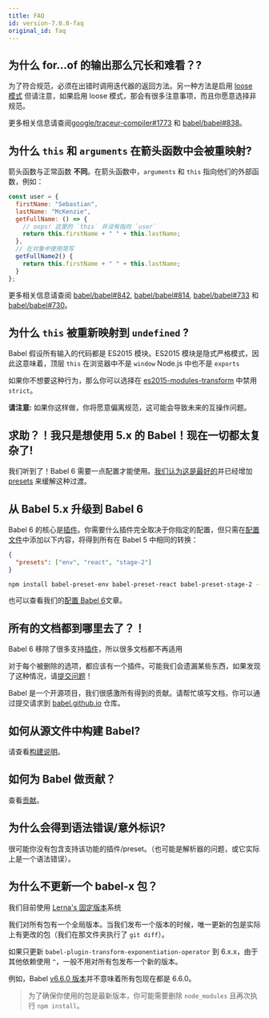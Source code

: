 ```yaml
---
title: FAQ
id: version-7.0.0-faq
original_id: faq
---
```


## 为什么 for...of 的输出那么冗长和难看？?

为了符合规范，必须在出错时调用迭代器的返回方法。另一种方法是启用 [loose 模式](plugin-transform-for-of.md#loose) 但请注意，如果启用 loose 模式，那会有很多注意事项，而且你愿意选择非规范。

更多相关信息请查阅[google/traceur-compiler#1773](https://github.com/google/traceur-compiler/issues/1773) 和
[babel/babel#838](https://github.com/babel/babel/issues/838)。

## 为什么 `this` 和 `arguments` 在箭头函数中会被重映射?

箭头函数与正常函数 **不同**。在箭头函数中，`arguments` 和 `this` 指向他们的外部函数，例如：

```javascript
const user = {
  firstName: "Sebastian",
  lastName: "McKenzie",
  getFullName: () => {
    // oops! 这里的 `this` 并没有指向 `user`
    return this.firstName + " " + this.lastName;
  },
  // 在对象中使用简写
  getFullName2() {
    return this.firstName + " " + this.lastName;
  }
};
```

更多相关信息请查阅 [babel/babel#842](https://github.com/babel/babel/issues/842), [babel/babel#814](https://github.com/babel/babel/issues/814),
[babel/babel#733](https://github.com/babel/babel/issues/733) 和 [babel/babel#730](https://github.com/babel/babel/issues/730)。

## 为什么 `this` 被重新映射到 `undefined` ?

Babel 假设所有输入的代码都是 ES2015 模块。ES2015 模块是隐式严格模式，因此这意味着，顶层 `this` 在浏览器中不是 `window` Node.js 中也不是 `exports`

如果你不想要这种行为，那么你可以选择在 [es2015-modules-transform](plugin-transform-modules-commonjs.md#usage) 中禁用 `strict`。

**请注意:** 如果你这样做，你将愿意偏离规范，这可能会导致未来的互操作问题。

## 求助？！我只是想使用 5.x 的 Babel！现在一切都太复杂了!

我们听到了！Babel 6 需要一点配置才能使用。[我们认为这是最好的](/blog/2015/10/29/6.0.0)并已经增加 [presets](plugins.md#presets) 来缓解这种过渡。

## 从 Babel 5.x 升级到 Babel 6

Babel 6 的核心是[插件](plugins.md)。你需要什么插件完全取决于你指定的配置，但只需在[配置文件](config-files.md)中添加以下内容，将得到所有在 Babel 5 中相同的转换：

```json
{
  "presets": ["env", "react", "stage-2"]
}
```

```sh
npm install babel-preset-env babel-preset-react babel-preset-stage-2 --save-dev
```

也可以查看我们的[配置 Babel 6](http://babeljs.io/blog/2015/10/31/setting-up-babel-6)文章。

## 所有的文档都到哪里去了？！

Babel 6 移除了很多支持<a href="/docs/plugins">插件</a>，所以很多文档都不再适用

对于每个被删除的选项，都应该有一个插件。可能我们会遗漏某些东西，如果发现了这种情况，请<a href="https://github.com/babel/babel/issues">提交问题</a>！

Babel 是一个开源项目，我们很感激所有得到的贡献。请帮忙填写文档，你可以通过提交请求到 [babel.github.io](https://github.com/babel/babel.github.io) 仓库。

## 如何从源文件中构建 Babel?

请查看[构建说明](https://github.com/babel/babel/blob/master/CONTRIBUTING.md#developing)。

## 如何为 Babel 做贡献？

查看[贡献](https://github.com/babel/babel/blob/master/CONTRIBUTING.md)。

## 为什么会得到语法错误/意外标识?

很可能你没有包含支持该功能的插件/preset。（也可能是解析器的问题，或它实际上是一个语法错误）。

## 为什么不更新一个 babel-x 包？

我们目前使用 [Lerna's 固定版本](https://github.com/lerna/lerna#fixedlocked-mode-default)系统

我们对所有包有一个全局版本。当我们发布一个版本的时候，唯一更新的包是实际上有更改的包（我们在那文件夹执行了 `git diff`）。

如果只更新 `babel-plugin-transform-exponentiation-operator` 到 6.x.x，由于其他依赖使用 `^`，一般不用对所有包发布一个新的版本。

例如，Babel [v6.6.0 版本](https://github.com/babel/babel/releases/tag/v6.6.0)并不意味着所有包现在都是 6.6.0。

> 为了确保你使用的包是最新版本，你可能需要删除 `node_modules` 且再次执行 `npm install`。
